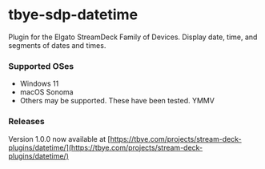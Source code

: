 # tbye-sdp-datetime
Plugin for the Elgato StreamDeck Family of Devices.  Display date, time, and segments of dates and times.

### Supported OSes
- Windows 11
- macOS Sonoma
- Others may be supported.  These have been tested. YMMV

### Releases

Version 1.0.0 now available at [https://tbye.com/projects/stream-deck-plugins/datetime/](https://tbye.com/projects/stream-deck-plugins/datetime/)